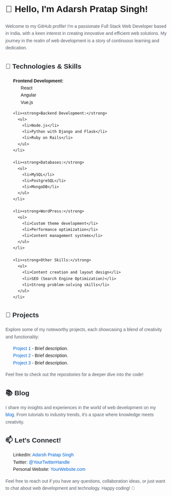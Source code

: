 <!DOCTYPE html>
<html lang="en">

<head>
  <meta charset="UTF-8">
  <meta name="viewport" content="width=device-width, initial-scale=1.0">
  <title>Adarsh Pratap Singh - GitHub Profile</title>
  <style>
    body {
      font-family: 'Arial', sans-serif;
      line-height: 1.6;
      margin: 20px;
    }

    h1 {
      color: #0366d6;
    }

    h2 {
      color: #24292e;
    }

    h3 {
      color: #6a737d;
    }

    p {
      color: #586069;
    }

    a {
      color: #0366d6;
      text-decoration: none;
    }

    a:hover {
      text-decoration: underline;
    }

    ul {
      list-style-type: none;
    }
  </style>
</head>

<body>

  <h1>👋 Hello, I'm Adarsh Pratap Singh!</h1>

  <p>Welcome to my GitHub profile! I'm a passionate Full Stack Web Developer based in India, with a keen interest in
    creating innovative and efficient web solutions. My journey in the realm of web development is a story of continuous
    learning and dedication.</p>

  <h2>🔧 Technologies & Skills</h2>

  <ul>
    <li><strong>Frontend Development:</strong>
      <ul>
        <li>React</li>
        <li>Angular</li>
        <li>Vue.js</li>
      </ul>
    </li>

    <li><strong>Backend Development:</strong>
      <ul>
        <li>Node.js</li>
        <li>Python with Django and Flask</li>
        <li>Ruby on Rails</li>
      </ul>
    </li>

    <li><strong>Databases:</strong>
      <ul>
        <li>MySQL</li>
        <li>PostgreSQL</li>
        <li>MongoDB</li>
      </ul>
    </li>

    <li><strong>WordPress:</strong>
      <ul>
        <li>Custom theme development</li>
        <li>Performance optimization</li>
        <li>Content management systems</li>
      </ul>
    </li>

    <li><strong>Other Skills:</strong>
      <ul>
        <li>Content creation and layout design</li>
        <li>SEO (Search Engine Optimization)</li>
        <li>Strong problem-solving skills</li>
      </ul>
    </li>
  </ul>

  <h2>🚀 Projects</h2>

  <p>Explore some of my noteworthy projects, each showcasing a blend of creativity and functionality:</p>

  <ul>
    <li><a href="#">Project 1</a> - Brief description.</li>
    <li><a href="#">Project 2</a> - Brief description.</li>
    <li><a href="#">Project 3</a> - Brief description.</li>
  </ul>

  <p>Feel free to check out the repositories for a deeper dive into the code!</p>

  <h2>📚 Blog</h2>

  <p>I share my insights and experiences in the world of web development on my <a href="#">blog</a>. From tutorials to
    industry trends, it's a space where knowledge meets creativity.</p>

  <h2>📫 Let's Connect!</h2>

  <ul>
    <li>LinkedIn: <a href="#">Adarsh Pratap Singh</a></li>
    <li>Twitter: <a href="#">@YourTwitterHandle</a></li>
    <li>Personal Website: <a href="#">YourWebsite.com</a></li>
  </ul>

  <p>Feel free to reach out if you have any questions, collaboration ideas, or just want to chat about web development and
    technology. Happy coding! 🚀</p>

</body>

</html>

